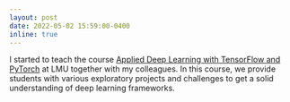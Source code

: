```yaml
---
layout: post
date: 2022-05-02 15:59:00-0400
inline: true
---
```

I started to teach the course 
[Applied Deep Learning with TensorFlow and PyTorch](https://moodle.lmu.de/course/view.php?id=20917)
at LMU together with my colleagues. In this course, we provide students with various exploratory
projects and challenges to get a solid understanding of deep learning frameworks.
